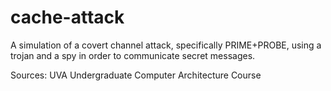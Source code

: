 # cache-attack

A simulation of a covert channel attack, specifically PRIME+PROBE, using a trojan and a spy in order to communicate secret messages.

Sources: UVA Undergraduate Computer Architecture Course
